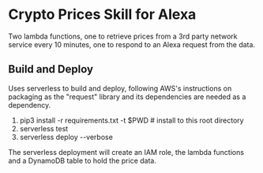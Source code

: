 Crypto Prices Skill for Alexa
=============================

Two lambda functions, one to retrieve prices from a 3rd party network service every 10 minutes, one to respond to an Alexa request from the data.

Build and Deploy
----------------

Uses serverless to build and deploy, following AWS's instructions on packaging as the "request" library and its dependencies are needed as a dependency.

1. pip3 install -r requirements.txt -t $PWD # install to this root directory
2. serverless test
3. serverless deploy --verbose

The serverless deployment will create an IAM role, the lambda functions and a DynamoDB table to hold the price data.
